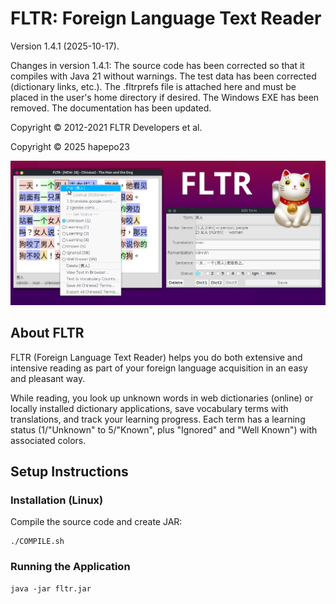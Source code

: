 # FLTR: Foreign Language Text Reader

Version 1.4.1 (2025-10-17). 

Changes in version 1.4.1: The source code has been corrected so that it compiles with Java 21 without warnings. The test data has been corrected (dictionary links, etc.). The .fltrprefs file is attached here and must be placed in the user's home directory if desired. The Windows EXE has been removed. The documentation has been updated.

Copyright © 2012-2021 FLTR Developers et al.

Copyright © 2025 hapepo23

![Screenshot](fltr_screenshot.png)

## About FLTR

FLTR (Foreign Language Text Reader) helps you do both extensive and intensive reading as part of your foreign language acquisition in an easy and pleasant way.

While reading, you look up unknown words in web dictionaries (online) or locally installed dictionary applications, save vocabulary terms with translations, and track your learning progress. Each term has a learning status (1/"Unknown" to 5/"Known", plus "Ignored" and "Well Known") with associated colors.

## Setup Instructions

### Installation (Linux)

Compile the source code and create JAR:
   ```
   ./COMPILE.sh
   ```

### Running the Application

   ```
   java -jar fltr.jar
   ```
